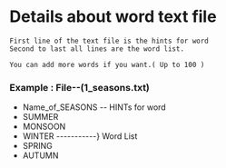 # Details about word text file

    First line of the text file is the hints for word
    Second to last all lines are the word list.
    
    You can add more words if you want.( Up to 100 )
### Example : File--(1_seasons.txt)

* Name_of_SEASONS -- HINTs for word
* SUMMER     
* MONSOON     
* WINTER -----------} Word List
* SPRING       
* AUTUMN          
